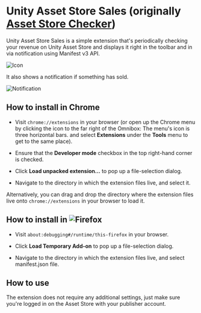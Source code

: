 # Unity Asset Store Sales (originally [Asset Store Checker](https://github.com/Borod4r/Asset-Store-Checker))

Unity Asset Store Sales is a simple extension that's periodically checking your revenue on Unity Asset Store and displays it right in the toolbar and in via notification using Manifest v3 API.

![Icon](https://cdn.archive.frostweepgames.com/files/browser-extensions-sales-icon.png)

It also shows a notification if something has sold.

![Notification](https://cdn.archive.frostweepgames.com/files/browser-extensions-sales-notification.png)

## How to install in Chrome

* Visit `chrome://extensions` in your browser (or open up the Chrome menu by clicking the icon to the far right of the Omnibox:  The menu's icon is three horizontal bars. and select **Extensions** under the **Tools** menu to get to the same place).

* Ensure that the **Developer mode** checkbox in the top right-hand corner is checked.

* Click **Load unpacked extension…** to pop up a file-selection dialog.

* Navigate to the directory in which the extension files live, and select it.

Alternatively, you can drag and drop the directory where the extension files live onto `chrome://extensions` in your browser to load it.

## How to install in ![Firefox](https://github.com/frostweep/unity-asset-store-sales-browser-extension/tree/firefox)

* Visit `about:debugging#/runtime/this-firefox` in your browser.

* Click **Load Temporary Add-on** to pop up a file-selection dialog.

* Navigate to the directory in which the extension files live, and select manifest.json file.

## How to use

The extension does not require any additional settings, just make sure you're logged in on the Asset Store with your publisher account.